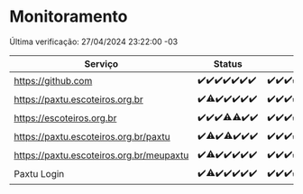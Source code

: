 # Monitoramento

Última verificação: 27/04/2024 23:22:00 -03

|Serviço|Status|Últimas 24h|
|---|---|---|
|https://github.com|<span title="2024-04-21: OK=24">✔️</span><span title="2024-04-22: OK=24">✔️</span><span title="2024-04-23: OK=24">✔️</span><span title="2024-04-24: OK=24">✔️</span><span title="2024-04-25: OK=24">✔️</span><span title="2024-04-26: OK=24">✔️</span><span title="2024-04-27: OK=3">✔️</span>|<span title="27/04/2024 00:08:00 -03 : 200">✔️</span><span title="27/04/2024 01:07:00 -03 : 200">✔️</span><span title="27/04/2024 02:06:00 -03 : 200">✔️</span><span title="27/04/2024 03:08:00 -03 : 200">✔️</span><span title="27/04/2024 04:03:00 -03 : 200">✔️</span><span title="27/04/2024 05:08:00 -03 : 200">✔️</span><span title="27/04/2024 06:05:00 -03 : 200">✔️</span><span title="27/04/2024 07:06:00 -03 : 200">✔️</span><span title="27/04/2024 08:03:00 -03 : 200">✔️</span><span title="27/04/2024 09:09:00 -03 : 200">✔️</span><span title="27/04/2024 10:07:00 -03 : 200">✔️</span><span title="27/04/2024 11:03:00 -03 : 200">✔️</span><span title="27/04/2024 12:04:00 -03 : 200">✔️</span><span title="27/04/2024 13:06:00 -03 : 200">✔️</span><span title="27/04/2024 14:03:00 -03 : 200">✔️</span><span title="27/04/2024 15:07:00 -03 : 200">✔️</span><span title="27/04/2024 16:02:00 -03 : 200">✔️</span><span title="27/04/2024 17:05:00 -03 : 200">✔️</span><span title="27/04/2024 18:04:00 -03 : 200">✔️</span><span title="27/04/2024 19:06:00 -03 : 200">✔️</span><span title="27/04/2024 20:06:00 -03 : 200">✔️</span><span title="27/04/2024 21:34:00 -03 : 200">✔️</span><span title="27/04/2024 22:48:00 -03 : 200">✔️</span><span title="27/04/2024 23:22:00 -03 : 200">✔️</span>|
|https://paxtu.escoteiros.org.br|<span title="2024-04-21: OK=24">✔️</span><span title="2024-04-22: OK=23, Falhas=1">⚠️</span><span title="2024-04-23: OK=24">✔️</span><span title="2024-04-24: OK=24">✔️</span><span title="2024-04-25: OK=24">✔️</span><span title="2024-04-26: OK=24">✔️</span><span title="2024-04-27: OK=3">✔️</span>|<span title="27/04/2024 00:08:00 -03 : 200">✔️</span><span title="27/04/2024 01:07:00 -03 : 200">✔️</span><span title="27/04/2024 02:06:00 -03 : 200">✔️</span><span title="27/04/2024 03:08:00 -03 : 200">✔️</span><span title="27/04/2024 04:03:00 -03 : 200">✔️</span><span title="27/04/2024 05:08:00 -03 : 200">✔️</span><span title="27/04/2024 06:05:00 -03 : 200">✔️</span><span title="27/04/2024 07:06:00 -03 : 200">✔️</span><span title="27/04/2024 08:03:00 -03 : 200">✔️</span><span title="27/04/2024 09:09:00 -03 : 200">✔️</span><span title="27/04/2024 10:07:00 -03 : 200">✔️</span><span title="27/04/2024 11:03:00 -03 : 200">✔️</span><span title="27/04/2024 12:04:00 -03 : 200">✔️</span><span title="27/04/2024 13:06:00 -03 : 200">✔️</span><span title="27/04/2024 14:03:00 -03 : 200">✔️</span><span title="27/04/2024 15:07:00 -03 : 200">✔️</span><span title="27/04/2024 16:02:00 -03 : 200">✔️</span><span title="27/04/2024 17:05:00 -03 : 200">✔️</span><span title="27/04/2024 18:04:00 -03 : 200">✔️</span><span title="27/04/2024 19:06:00 -03 : 200">✔️</span><span title="27/04/2024 20:06:00 -03 : 200">✔️</span><span title="27/04/2024 21:34:00 -03 : 200">✔️</span><span title="27/04/2024 22:48:00 -03 : 200">✔️</span><span title="27/04/2024 23:22:00 -03 : 200">✔️</span>|
|https://escoteiros.org.br|<span title="2024-04-21: OK=24">✔️</span><span title="2024-04-22: OK=24">✔️</span><span title="2024-04-23: OK=24">✔️</span><span title="2024-04-24: OK=23, Falhas=1">⚠️</span><span title="2024-04-25: OK=23, Falhas=1">⚠️</span><span title="2024-04-26: OK=24">✔️</span><span title="2024-04-27: OK=3">✔️</span>|<span title="27/04/2024 00:08:00 -03 : 200">✔️</span><span title="27/04/2024 01:07:00 -03 : 200">✔️</span><span title="27/04/2024 02:06:00 -03 : 200">✔️</span><span title="27/04/2024 03:08:00 -03 : 200">✔️</span><span title="27/04/2024 04:03:00 -03 : 200">✔️</span><span title="27/04/2024 05:08:00 -03 : 200">✔️</span><span title="27/04/2024 06:05:00 -03 : 200">✔️</span><span title="27/04/2024 07:06:00 -03 : 200">✔️</span><span title="27/04/2024 08:03:00 -03 : 200">✔️</span><span title="27/04/2024 09:09:00 -03 : 200">✔️</span><span title="27/04/2024 10:07:00 -03 : 200">✔️</span><span title="27/04/2024 11:03:00 -03 : 200">✔️</span><span title="27/04/2024 12:04:00 -03 : 200">✔️</span><span title="27/04/2024 13:06:00 -03 : 200">✔️</span><span title="27/04/2024 14:03:00 -03 : 200">✔️</span><span title="27/04/2024 15:07:00 -03 : 200">✔️</span><span title="27/04/2024 16:02:00 -03 : 200">✔️</span><span title="27/04/2024 17:05:00 -03 : 200">✔️</span><span title="27/04/2024 18:04:00 -03 : 200">✔️</span><span title="27/04/2024 19:06:00 -03 : 200">✔️</span><span title="27/04/2024 20:06:00 -03 : 200">✔️</span><span title="27/04/2024 21:34:00 -03 : 200">✔️</span><span title="27/04/2024 22:48:00 -03 : 200">✔️</span><span title="27/04/2024 23:22:00 -03 : 200">✔️</span>|
|https://paxtu.escoteiros.org.br/paxtu|<span title="2024-04-21: OK=24">✔️</span><span title="2024-04-22: OK=22, Falhas=2">⚠️</span><span title="2024-04-23: OK=24">✔️</span><span title="2024-04-24: OK=23, Falhas=1">⚠️</span><span title="2024-04-25: OK=24">✔️</span><span title="2024-04-26: OK=24">✔️</span><span title="2024-04-27: OK=3">✔️</span>|<span title="27/04/2024 00:08:00 -03 : 200">✔️</span><span title="27/04/2024 01:07:00 -03 : 200">✔️</span><span title="27/04/2024 02:06:00 -03 : 200">✔️</span><span title="27/04/2024 03:08:00 -03 : 200">✔️</span><span title="27/04/2024 04:03:00 -03 : 200">✔️</span><span title="27/04/2024 05:08:00 -03 : 200">✔️</span><span title="27/04/2024 06:05:00 -03 : 200">✔️</span><span title="27/04/2024 07:06:00 -03 : 200">✔️</span><span title="27/04/2024 08:03:00 -03 : 200">✔️</span><span title="27/04/2024 09:09:00 -03 : 200">✔️</span><span title="27/04/2024 10:07:00 -03 : 200">✔️</span><span title="27/04/2024 11:03:00 -03 : 200">✔️</span><span title="27/04/2024 12:04:00 -03 : 200">✔️</span><span title="27/04/2024 13:06:00 -03 : 200">✔️</span><span title="27/04/2024 14:03:00 -03 : 200">✔️</span><span title="27/04/2024 15:07:00 -03 : 200">✔️</span><span title="27/04/2024 16:02:00 -03 : 200">✔️</span><span title="27/04/2024 17:05:00 -03 : 200">✔️</span><span title="27/04/2024 18:04:00 -03 : 200">✔️</span><span title="27/04/2024 19:06:00 -03 : 200">✔️</span><span title="27/04/2024 20:06:00 -03 : 200">✔️</span><span title="27/04/2024 21:34:00 -03 : 200">✔️</span><span title="27/04/2024 22:48:00 -03 : 200">✔️</span><span title="27/04/2024 23:22:00 -03 : 200">✔️</span>|
|https://paxtu.escoteiros.org.br/meupaxtu|<span title="2024-04-21: OK=24">✔️</span><span title="2024-04-22: OK=23, Falhas=1">⚠️</span><span title="2024-04-23: OK=24">✔️</span><span title="2024-04-24: OK=24">✔️</span><span title="2024-04-25: OK=24">✔️</span><span title="2024-04-26: OK=24">✔️</span><span title="2024-04-27: OK=3">✔️</span>|<span title="27/04/2024 00:08:00 -03 : 200">✔️</span><span title="27/04/2024 01:07:00 -03 : 200">✔️</span><span title="27/04/2024 02:06:00 -03 : 200">✔️</span><span title="27/04/2024 03:08:00 -03 : 200">✔️</span><span title="27/04/2024 04:03:00 -03 : 200">✔️</span><span title="27/04/2024 05:08:00 -03 : 200">✔️</span><span title="27/04/2024 06:05:00 -03 : 200">✔️</span><span title="27/04/2024 07:06:00 -03 : 200">✔️</span><span title="27/04/2024 08:03:00 -03 : 200">✔️</span><span title="27/04/2024 09:09:00 -03 : 200">✔️</span><span title="27/04/2024 10:07:00 -03 : 200">✔️</span><span title="27/04/2024 11:03:00 -03 : 200">✔️</span><span title="27/04/2024 12:04:00 -03 : 200">✔️</span><span title="27/04/2024 13:06:00 -03 : 200">✔️</span><span title="27/04/2024 14:03:00 -03 : 200">✔️</span><span title="27/04/2024 15:07:00 -03 : 200">✔️</span><span title="27/04/2024 16:02:00 -03 : 200">✔️</span><span title="27/04/2024 17:05:00 -03 : 200">✔️</span><span title="27/04/2024 18:04:00 -03 : 200">✔️</span><span title="27/04/2024 19:06:00 -03 : 200">✔️</span><span title="27/04/2024 20:06:00 -03 : 200">✔️</span><span title="27/04/2024 21:34:00 -03 : 200">✔️</span><span title="27/04/2024 22:48:00 -03 : 200">✔️</span><span title="27/04/2024 23:22:00 -03 : 200">✔️</span>|
|Paxtu Login|<span title="2024-04-21: OK=24">✔️</span><span title="2024-04-22: OK=23, Falhas=1">⚠️</span><span title="2024-04-23: OK=24">✔️</span><span title="2024-04-24: OK=24">✔️</span><span title="2024-04-25: OK=24">✔️</span><span title="2024-04-26: OK=24">✔️</span><span title="2024-04-27: OK=3">✔️</span>|<span title="27/04/2024 00:08:00 -03 : 200">✔️</span><span title="27/04/2024 01:07:00 -03 : 200">✔️</span><span title="27/04/2024 02:06:00 -03 : 200">✔️</span><span title="27/04/2024 03:08:00 -03 : 200">✔️</span><span title="27/04/2024 04:03:00 -03 : 200">✔️</span><span title="27/04/2024 05:08:00 -03 : 200">✔️</span><span title="27/04/2024 06:05:00 -03 : 200">✔️</span><span title="27/04/2024 07:06:00 -03 : 200">✔️</span><span title="27/04/2024 08:03:00 -03 : 200">✔️</span><span title="27/04/2024 09:09:00 -03 : 200">✔️</span><span title="27/04/2024 10:07:00 -03 : 200">✔️</span><span title="27/04/2024 11:03:00 -03 : 200">✔️</span><span title="27/04/2024 12:04:00 -03 : 200">✔️</span><span title="27/04/2024 13:06:00 -03 : 200">✔️</span><span title="27/04/2024 14:03:00 -03 : 200">✔️</span><span title="27/04/2024 15:07:00 -03 : 200">✔️</span><span title="27/04/2024 16:02:00 -03 : 200">✔️</span><span title="27/04/2024 17:05:00 -03 : 200">✔️</span><span title="27/04/2024 18:04:00 -03 : 200">✔️</span><span title="27/04/2024 19:06:00 -03 : 200">✔️</span><span title="27/04/2024 20:06:00 -03 : 200">✔️</span><span title="27/04/2024 21:34:00 -03 : 200">✔️</span><span title="27/04/2024 22:48:00 -03 : 200">✔️</span><span title="27/04/2024 23:22:00 -03 : 200">✔️</span>|
